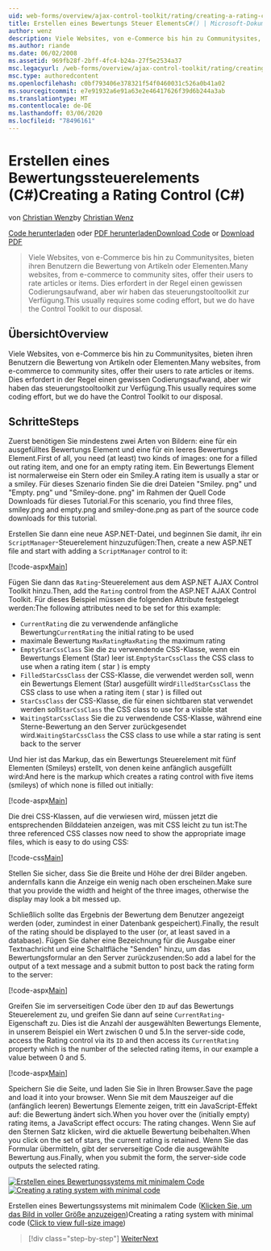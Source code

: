 ```yaml
---
uid: web-forms/overview/ajax-control-toolkit/rating/creating-a-rating-control-cs
title: Erstellen eines Bewertungs Steuer ElementsC#() | Microsoft-Dokumentation
author: wenz
description: Viele Websites, von e-Commerce bis hin zu Communitysites, bieten ihren Benutzern die Bewertung von Artikeln oder Elementen. Dies erfordert in der Regel einen gewissen Codierungsaufwand, aber wir haben die...
ms.author: riande
ms.date: 06/02/2008
ms.assetid: 969fb28f-2bff-4fc4-b24a-27f5e2534a37
msc.legacyurl: /web-forms/overview/ajax-control-toolkit/rating/creating-a-rating-control-cs
msc.type: authoredcontent
ms.openlocfilehash: c0bf793406e378321f54f0460031c526a0b41a02
ms.sourcegitcommit: e7e91932a6e91a63e2e46417626f39d6b244a3ab
ms.translationtype: MT
ms.contentlocale: de-DE
ms.lasthandoff: 03/06/2020
ms.locfileid: "78496161"
---
```

# <a name="creating-a-rating-control-c"></a><span data-ttu-id="5e636-104">Erstellen eines Bewertungssteuerelements (C#)</span><span class="sxs-lookup"><span data-stu-id="5e636-104">Creating a Rating Control (C#)</span></span>

<span data-ttu-id="5e636-105">von [Christian Wenz](https://github.com/wenz)</span><span class="sxs-lookup"><span data-stu-id="5e636-105">by [Christian Wenz](https://github.com/wenz)</span></span>

<span data-ttu-id="5e636-106">[Code herunterladen](https://download.microsoft.com/download/9/3/f/93f8daea-bebd-4821-833b-95205389c7d0/rating0.cs.zip) oder [PDF herunterladen](https://download.microsoft.com/download/2/d/c/2dc10e34-6983-41d4-9c08-f78f5387d32b/rating0CS.pdf)</span><span class="sxs-lookup"><span data-stu-id="5e636-106">[Download Code](https://download.microsoft.com/download/9/3/f/93f8daea-bebd-4821-833b-95205389c7d0/rating0.cs.zip) or [Download PDF](https://download.microsoft.com/download/2/d/c/2dc10e34-6983-41d4-9c08-f78f5387d32b/rating0CS.pdf)</span></span>

> <span data-ttu-id="5e636-107">Viele Websites, von e-Commerce bis hin zu Communitysites, bieten ihren Benutzern die Bewertung von Artikeln oder Elementen.</span><span class="sxs-lookup"><span data-stu-id="5e636-107">Many websites, from e-commerce to community sites, offer their users to rate articles or items.</span></span> <span data-ttu-id="5e636-108">Dies erfordert in der Regel einen gewissen Codierungsaufwand, aber wir haben das steuerungstooltoolkit zur Verfügung.</span><span class="sxs-lookup"><span data-stu-id="5e636-108">This usually requires some coding effort, but we do have the Control Toolkit to our disposal.</span></span>

## <a name="overview"></a><span data-ttu-id="5e636-109">Übersicht</span><span class="sxs-lookup"><span data-stu-id="5e636-109">Overview</span></span>

<span data-ttu-id="5e636-110">Viele Websites, von e-Commerce bis hin zu Communitysites, bieten ihren Benutzern die Bewertung von Artikeln oder Elementen.</span><span class="sxs-lookup"><span data-stu-id="5e636-110">Many websites, from e-commerce to community sites, offer their users to rate articles or items.</span></span> <span data-ttu-id="5e636-111">Dies erfordert in der Regel einen gewissen Codierungsaufwand, aber wir haben das steuerungstooltoolkit zur Verfügung.</span><span class="sxs-lookup"><span data-stu-id="5e636-111">This usually requires some coding effort, but we do have the Control Toolkit to our disposal.</span></span>

## <a name="steps"></a><span data-ttu-id="5e636-112">Schritte</span><span class="sxs-lookup"><span data-stu-id="5e636-112">Steps</span></span>

<span data-ttu-id="5e636-113">Zuerst benötigen Sie mindestens zwei Arten von Bildern: eine für ein ausgefülltes Bewertungs Element und eine für ein leeres Bewertungs Element.</span><span class="sxs-lookup"><span data-stu-id="5e636-113">First of all, you need (at least) two kinds of images: one for a filled out rating item, and one for an empty rating item.</span></span> <span data-ttu-id="5e636-114">Ein Bewertungs Element ist normalerweise ein Stern oder ein Smiley.</span><span class="sxs-lookup"><span data-stu-id="5e636-114">A rating item is usually a star or a smiley.</span></span> <span data-ttu-id="5e636-115">Für dieses Szenario finden Sie die drei Dateien "Smiley. png" und "Empty. png" und "Smiley-done. png" im Rahmen der Quell Code Downloads für dieses Tutorial.</span><span class="sxs-lookup"><span data-stu-id="5e636-115">For this scenario, you find three files, smiley.png and empty.png and smiley-done.png as part of the source code downloads for this tutorial.</span></span>

<span data-ttu-id="5e636-116">Erstellen Sie dann eine neue ASP.NET-Datei, und beginnen Sie damit, ihr ein `ScriptManager`-Steuerelement hinzuzufügen:</span><span class="sxs-lookup"><span data-stu-id="5e636-116">Then, create a new ASP.NET file and start with adding a `ScriptManager` control to it:</span></span>

[!code-aspx[Main](creating-a-rating-control-cs/samples/sample1.aspx)]

<span data-ttu-id="5e636-117">Fügen Sie dann das `Rating`-Steuerelement aus dem ASP.NET AJAX Control Toolkit hinzu.</span><span class="sxs-lookup"><span data-stu-id="5e636-117">Then, add the `Rating` control from the ASP.NET AJAX Control Toolkit.</span></span> <span data-ttu-id="5e636-118">Für dieses Beispiel müssen die folgenden Attribute festgelegt werden:</span><span class="sxs-lookup"><span data-stu-id="5e636-118">The following attributes need to be set for this example:</span></span>

- <span data-ttu-id="5e636-119">`CurrentRating` die zu verwendende anfängliche Bewertung</span><span class="sxs-lookup"><span data-stu-id="5e636-119">`CurrentRating` the initial rating to be used</span></span>
- <span data-ttu-id="5e636-120">maximale Bewertung `MaxRating`</span><span class="sxs-lookup"><span data-stu-id="5e636-120">`MaxRating` the maximum rating</span></span>
- <span data-ttu-id="5e636-121">`EmptyStarCssClass` Sie die zu verwendende CSS-Klasse, wenn ein Bewertungs Element (Star) leer ist.</span><span class="sxs-lookup"><span data-stu-id="5e636-121">`EmptyStarCssClass` the CSS class to use when a rating item ( star ) is empty</span></span>
- <span data-ttu-id="5e636-122">`FilledStarCssClass` der CSS-Klasse, die verwendet werden soll, wenn ein Bewertungs Element (Star) ausgefüllt wird</span><span class="sxs-lookup"><span data-stu-id="5e636-122">`FilledStarCssClass` the CSS class to use when a rating item ( star ) is filled out</span></span>
- <span data-ttu-id="5e636-123">`StarCssClass` der CSS-Klasse, die für einen sichtbaren stat verwendet werden soll</span><span class="sxs-lookup"><span data-stu-id="5e636-123">`StarCssClass` the CSS class to use for a visible stat</span></span>
- <span data-ttu-id="5e636-124">`WaitingStarCssClass` Sie die zu verwendende CSS-Klasse, während eine Sterne-Bewertung an den Server zurückgesendet wird.</span><span class="sxs-lookup"><span data-stu-id="5e636-124">`WaitingStarCssClass` the CSS class to use while a star rating is sent back to the server</span></span>

<span data-ttu-id="5e636-125">Und hier ist das Markup, das ein Bewertungs Steuerelement mit fünf Elementen (Smileys) erstellt, von denen keine anfänglich ausgefüllt wird:</span><span class="sxs-lookup"><span data-stu-id="5e636-125">And here is the markup which creates a rating control with five items (smileys) of which none is filled out initially:</span></span>

[!code-aspx[Main](creating-a-rating-control-cs/samples/sample2.aspx)]

<span data-ttu-id="5e636-126">Die drei CSS-Klassen, auf die verwiesen wird, müssen jetzt die entsprechenden Bilddateien anzeigen, was mit CSS leicht zu tun ist:</span><span class="sxs-lookup"><span data-stu-id="5e636-126">The three referenced CSS classes now need to show the appropriate image files, which is easy to do using CSS:</span></span>

[!code-css[Main](creating-a-rating-control-cs/samples/sample3.css)]

<span data-ttu-id="5e636-127">Stellen Sie sicher, dass Sie die Breite und Höhe der drei Bilder angeben. andernfalls kann die Anzeige ein wenig nach oben erscheinen.</span><span class="sxs-lookup"><span data-stu-id="5e636-127">Make sure that you provide the width and height of the three images, otherwise the display may look a bit messed up.</span></span>

<span data-ttu-id="5e636-128">Schließlich sollte das Ergebnis der Bewertung dem Benutzer angezeigt werden (oder, zumindest in einer Datenbank gespeichert).</span><span class="sxs-lookup"><span data-stu-id="5e636-128">Finally, the result of the rating should be displayed to the user (or, at least saved in a database).</span></span> <span data-ttu-id="5e636-129">Fügen Sie daher eine Bezeichnung für die Ausgabe einer Textnachricht und eine Schaltfläche "Senden" hinzu, um das Bewertungsformular an den Server zurückzusenden:</span><span class="sxs-lookup"><span data-stu-id="5e636-129">So add a label for the output of a text message and a submit button to post back the rating form to the server:</span></span>

[!code-aspx[Main](creating-a-rating-control-cs/samples/sample4.aspx)]

<span data-ttu-id="5e636-130">Greifen Sie im serverseitigen Code über den `ID` auf das Bewertungs Steuerelement zu, und greifen Sie dann auf seine `CurrentRating`-Eigenschaft zu. Dies ist die Anzahl der ausgewählten Bewertungs Elemente, in unserem Beispiel ein Wert zwischen 0 und 5.</span><span class="sxs-lookup"><span data-stu-id="5e636-130">In the server-side code, access the Rating control via its `ID` and then access its `CurrentRating` property which is the number of the selected rating items, in our example a value between 0 and 5.</span></span>

[!code-aspx[Main](creating-a-rating-control-cs/samples/sample5.aspx)]

<span data-ttu-id="5e636-131">Speichern Sie die Seite, und laden Sie Sie in Ihren Browser.</span><span class="sxs-lookup"><span data-stu-id="5e636-131">Save the page and load it into your browser.</span></span> <span data-ttu-id="5e636-132">Wenn Sie mit dem Mauszeiger auf die (anfänglich leeren) Bewertungs Elemente zeigen, tritt ein JavaScript-Effekt auf: die Bewertung ändert sich.</span><span class="sxs-lookup"><span data-stu-id="5e636-132">When you hover over the (initially empty) rating items, a JavaScript effect occurs: The rating changes.</span></span> <span data-ttu-id="5e636-133">Wenn Sie auf den Sternen Satz klicken, wird die aktuelle Bewertung beibehalten.</span><span class="sxs-lookup"><span data-stu-id="5e636-133">When you click on the set of stars, the current rating is retained.</span></span> <span data-ttu-id="5e636-134">Wenn Sie das Formular übermitteln, gibt der serverseitige Code die ausgewählte Bewertung aus.</span><span class="sxs-lookup"><span data-stu-id="5e636-134">Finally, when you submit the form, the server-side code outputs the selected rating.</span></span>

<span data-ttu-id="5e636-135">[![Erstellen eines Bewertungssystems mit minimalem Code](creating-a-rating-control-cs/_static/image2.png)](creating-a-rating-control-cs/_static/image1.png)</span><span class="sxs-lookup"><span data-stu-id="5e636-135">[![Creating a rating system with minimal code](creating-a-rating-control-cs/_static/image2.png)](creating-a-rating-control-cs/_static/image1.png)</span></span>

<span data-ttu-id="5e636-136">Erstellen eines Bewertungssystems mit minimalem Code ([Klicken Sie, um das Bild in voller Größe anzuzeigen](creating-a-rating-control-cs/_static/image3.png))</span><span class="sxs-lookup"><span data-stu-id="5e636-136">Creating a rating system with minimal code ([Click to view full-size image](creating-a-rating-control-cs/_static/image3.png))</span></span>

> [!div class="step-by-step"]
> [<span data-ttu-id="5e636-137">Weiter</span><span class="sxs-lookup"><span data-stu-id="5e636-137">Next</span></span>](creating-a-rating-control-vb.md)
